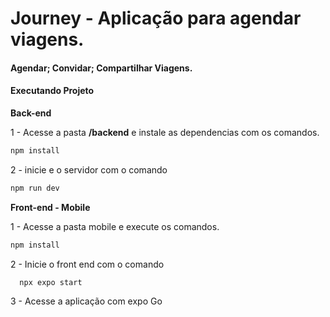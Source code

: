 # Journey - Aplicação para agendar viagens.
#### Agendar; Convidar; Compartilhar Viagens.


#### Executando Projeto

<b>Back-end</b>

1 - Acesse a pasta <b>/backend</b> e instale as dependencias com os comandos.
```bash
npm install
```

2 - inicie e o servidor com o comando
```bash
npm run dev
```

<b>Front-end - Mobile</b>

1 - Acesse a pasta mobile e execute os comandos.
```bash
npm install
```

2 - Inicie o front end com o comando

```bash
  npx expo start
```

3 - Acesse a aplicação com expo Go
